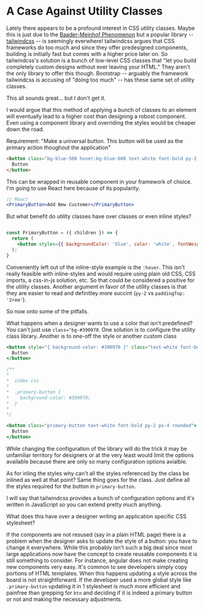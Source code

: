 # A Case Against Utility Classes

Lately there appears to be a profound interest in CSS utility classes. Maybe this is just due to the [Baader-Meinhof Phenomenon](https://www.healthline.com/health/baader-meinhof-phenomenon)
but a popular library -- [tailwindcss](https://tailwindcss.com/) -- is seemingly everwhere! tailwindcss argues that CSS frameworks do
too much and since they offer predesigned components, building is initially fast but comes with a higher price later on. So tailwindcss's solution is
a bunch of low-level CSS classes that "let you build completely custom designs without ever leaving your HTML." They aren't the only
library to offer this though. Bootstrap -- arguably the framework tailwindcss is accusing of "doing too much" -- has these same
set of utility classes.

[comment]: <> (Have gif demonstrating tailwindcss)

This all sounds great... but I don't get it.

I would argue that this method of applying a bunch of classes to an element will eventually lead to a higher cost than designing a robost component.
Even using a component library and overriding the styles would be cheaper down the road.

Requirement: "Make a universal button. This button will be used as the primary action thoughout the application"


```html
<button class="bg-blue-500 hover:bg-blue-600 text-white font-bold py-2 px-4 rounded">
  Button
</button>
```

This can be wrapped in reusable component in your framework of choice. I'm going to use React here because of its popularity.

```jsx
// React
<PrimaryButton>Add New Customer</PrimaryButton>
```

But what benefit do utility classes have over classes or even inline styles?

```jsx

const PrimaryButton = ({ children }) => {
  return (
    <button styles={{ backgroundColor: 'blue', color: 'white', fontWeight: 'bold', paddingTop: '2rem', paddingBottom: '4rem' }}>{children}</button>
  );
}
```

Conveniently left out of the inline-style example is the `:hover`. This isn't really feasible with inline-styles and would require using
plain old CSS, CSS imports, a css-in-js solution, etc. So that could be considered a positive for the utility classes. Another argument in
favor of the utility classes is that they are easier to read and definitley more succint (`py-2` vs `paddingTop: '2rem'`).

So now onto some of the pitfalls.

What happens when a designer wants to use a color that isn't predefined? You can't just use `class="bg-#390970`. One solution is to configure
the utility class library. Another is to one-off the style or another custom class

```jsx
<button style="{ background-color: #390970 }" class="text-white font-bold py-2 px-4 rounded">
  Button
</button>

/**
*
*  index.css
*
*  .primary-button {
*    background-color: #390970;
*  }
*
*/

<button class="primary-button text-white font-bold py-2 px-4 rounded">
  Button
</button>
```

While changing the configuration of the library will do the trick it may be unfamiliar territory for designers or at the very least
would limit the options available because there are only so many configuration options avialble.

As for inling the styles why can't all the styles referenced by the class be inlined as well at that point? Same thing goes for the class.
Just define all the styles required for the button in `primary-button`.

I will say that tailwindcss provides a bunch of configuration options and it's written in JavaScript so you can extend pretty much anything.

What does this have over a designer writing an application specific CSS stylesheet?

If the components are not resused (say in a plain HTML page) there is a problem when the designer asks to update the style of a button: you have
to change it everywhere. While this probably isn't such a big deal since most large applications now have the concept to create
reusable components it is still something to consider. For instance, angular does not make creating new components very easy. It's common
to see developers simply copy portions of HTML templates. When this happens updating a style across the board is not straightforward.
If the developer used a more global style like `.primary-button` updating it in 1 stylesheet is much more efficient and painfree than
grepping for `btn` and deciding if it is indeed a primary button or not and making the necessary adjustments.